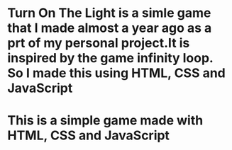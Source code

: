 # Turn On The Light is a simle game that I made almost a year ago as a prt of my personal project.It is inspired by the game infinity loop. So I made this using HTML, CSS and JavaScript
# This is a simple game made with HTML, CSS and JavaScript
